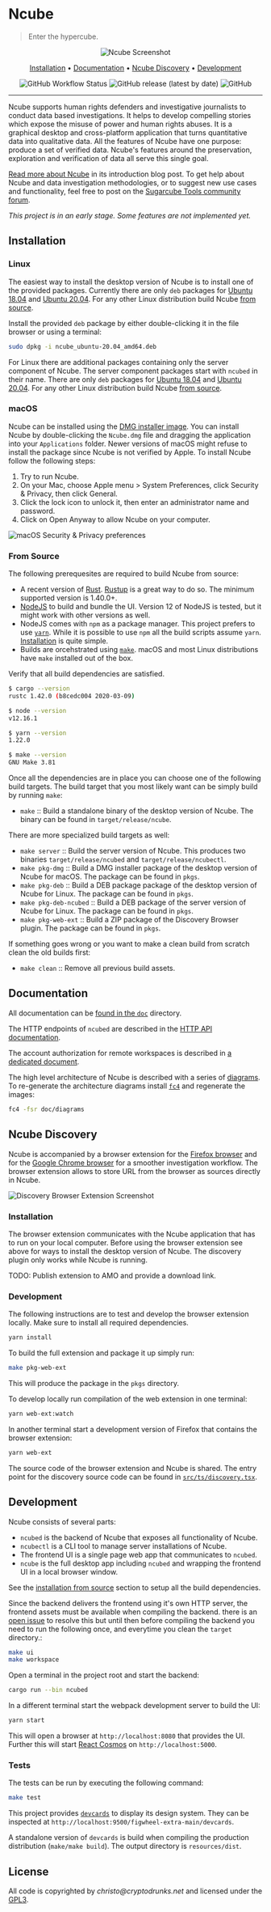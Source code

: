 # Ncube

> Enter the hypercube.

<div align="center">

![Ncube Screenshot](https://raw.githubusercontent.com/critocrito/ncube/master/resources/screenshots/ncube.png)

[Installation](#installation) • [Documentation](#documentation) • [Ncube Discovery](#ncube-discovery) • [Development](#development)

![GitHub Workflow Status](https://img.shields.io/github/workflow/status/critocrito/ncube/Build%20Status?style=flat-square)
![GitHub release (latest by date)](https://img.shields.io/github/v/release/critocrito/ncube?color=orange&style=flat-square)
![GitHub](https://img.shields.io/github/license/critocrito/ncube?color=blue&style=flat-square)

</div>

---

Ncube supports human rights defenders and investigative journalists to conduct data based investigations. It helps to develop compelling stories which expose the misuse of power and human rights abuses. It is a graphical desktop and cross-platform application that turns quantitative data into qualitative data. All the features of Ncube have one purpose: produce a set of verified data. Ncube's features around the preservation, exploration and verification of data all serve this single goal.

[Read more about Ncube](https://sugarcubetools.net/ncube) in its introduction blog post. To get help about Ncube and data investigation methodologies, or to suggest new use cases and functionality, feel free to post on the [Sugarcube Tools community forum](https://users.sugarcubetools.net).

_This project is in an early stage. Some features are not implemented yet._

## Installation

### Linux

The easiest way to install the desktop version of Ncube is to install one of the provided packages. Currently there are only `deb` packages for [Ubuntu 18.04](https://github.com/critocrito/ncube/releases/latest/download/ncube_ubuntu-18.04_amd64.deb) and [Ubuntu 20.04](https://github.com/critocrito/ncube/releases/latest/download/ncube_ubuntu-20.04_amd64.deb). For any other Linux distribution build Ncube [from source](#from-source).

Install the provided `deb` package by either double-clicking it in the file browser or using a terminal:

```sh
sudo dpkg -i ncube_ubuntu-20.04_amd64.deb
```

For Linux there are additional packages containing only the server component of Ncube. The server component packages start with `ncubed` in their name. There are only `deb` packages for [Ubuntu 18.04](https://github.com/critocrito/ncube/releases/latest/download/ncubed_ubuntu-18.04_amd64.deb) and [Ubuntu 20.04](https://github.com/critocrito/ncube/releases/latest/download/ncubed_ubuntu-20.04_amd64.deb). For any other Linux distribution build Ncube [from source](#from-source).

### macOS

Ncube can be installed using the [DMG installer image](https://github.com/critocrito/ncube/releases/latest/download/Ncube.dmg). You can install Ncube by double-clicking the `Ncube.dmg` file and dragging the application into your `Applications` folder. Newer versions of macOS might refuse to install the package since Ncube is not verified by Apple. To install Ncube follow the following steps:

1. Try to run Ncube.
2. On your Mac, choose Apple menu > System Preferences, click Security & Privacy, then click General.
3. Click the lock icon to unlock it, then enter an administrator name and password.
4. Click on Open Anyway to allow Ncube on your computer.

![macOS Security & Privacy preferences](https://raw.githubusercontent.com/critocrito/ncube/master/resources/screenshots/mac-preferences.png)

### From Source

The following prerequesites are required to build Ncube from source:

- A recent version of [Rust](https://www.rust-lang.org/).
  [Rustup](https://rustup.rs/) is a great way to do so. The minimum supported
  version is 1.40.0+.
- [NodeJS](https://nodejs.org/en/) to build and bundle the UI. Version 12 of
  NodeJS is tested, but it might work with other versions as well.
- NodeJS comes with `npm` as a package manager. This project prefers to use
  [`yarn`](https://classic.yarnpkg.com/en/). While it is possible to use `npm`
  all the build scripts assume `yarn`.
  [Installation](https://classic.yarnpkg.com/en/docs/install#mac-stable) is
  quite simple.
- Builds are orcehstrated using [`make`](https://www.gnu.org/software/make/).
  macOS and most Linux distributions have `make` installed out of the box.

Verify that all build dependencies are satisfied.

```sh
$ cargo --version
rustc 1.42.0 (b8cedc004 2020-03-09)

$ node --version
v12.16.1

$ yarn --version
1.22.0

$ make --version
GNU Make 3.81
```

Once all the dependencies are in place you can choose one of the following build targets. The build target that you most likely want can be simply build by running `make`:

- `make` :: Build a standalone binary of the desktop version of Ncube. The binary can be found in `target/release/ncube`.

There are more specialized build targets as well:

- `make server` :: Build the server version of Ncube. This produces two binaries `target/release/ncubed` and `target/release/ncubectl`.
- `make pkg-dmg` :: Build a DMG installer package of the desktop version of Ncube for macOS. The package can be found in `pkgs`.
- `make pkg-deb` :: Build a DEB package package of the desktop version of Ncube for Linux. The package can be found in `pkgs`.
- `make pkg-deb-ncubed` :: Build a DEB package of the server version of Ncube for Linux. The package can be found in `pkgs`.
- `make pkg-web-ext` :: Build a ZIP package of the Discovery Browser plugin. The package can be found in `pkgs`.

If something goes wrong or you want to make a clean build from scratch clean the old builds first:

- `make clean` :: Remove all previous build assets.

## Documentation

All documentation can be [found in the `doc`](doc) directory.

The HTTP endpoints of `ncubed` are described in the [HTTP API
documentation](doc/http-api.md).

The account authorization for remote workspaces is described in [a dedicated
document](doc/auth-workflow.pdf).

The high level architecture of Ncube is described with a series of [diagrams](doc/diagrams/ncube). To
re-generate the architecture diagrams install
[`fc4`](https://fundingcircle.github.io/fc4-framework/docs/get-started) and
regenerate the images:

```sh
fc4 -fsr doc/diagrams
```

## Ncube Discovery

Ncube is accompanied by a browser extension for the [Firefox browser](https://www.mozilla.org/en-US/firefox/new) and for the [Google Chrome browser](https://www.google.com/chrome/) for a smoother investigation workflow. The browser extension allows to store URL from the browser as sources directly in Ncube.

![Discovery Browser Extension Screenshot](https://raw.githubusercontent.com/critocrito/ncube/master/resources/screenshots/discovery.png)

### Installation

The browser extension communicates with the Ncube application that has to run on your local computer. Before using the browser extension see above for ways to install the desktop version of Ncube. The discovery plugin only works while Ncube is running.

TODO: Publish extension to AMO and provide a download link.

### Development

The following instructions are to test and develop the browser extension locally. Make sure to install all required dependencies.

```sh
yarn install
```

To build the full extension and package it up simply run:

```sh
make pkg-web-ext
```

This will produce the package in the `pkgs` directory.

To develop locally run compilation of the web extension in one terminal:

```sh
yarn web-ext:watch
```

In another terminal start a development version of Firefox that contains the browser extension:

```sh
yarn web-ext
```

The source code of the browser extension and Ncube is shared. The entry point for the discovery source code can be found in [`src/ts/discovery.tsx`](src/ts/discovery.tsx).

## Development

Ncube consists of several parts:

- `ncubed` is the backend of Ncube that exposes all functionality of Ncube.
- `ncubectl` is a CLI tool to manage server installations of Ncube.
- The frontend UI is a single page web app that communicates to `ncubed`.
- `ncube` is the full desktop app including `ncubed` and wrapping the frontend UI in a local browser window.

See the [installation from source](#from-source) section to setup all the build
dependencies.

Since the backend delivers the frontend using it's own HTTP server, the frontend
assets must be available when compiling the backend. there is an [open
issue](https://github.com/critocrito/ncube/issues/39) to resolve this but until
then before compiling the backend you need to run the following once, and
everytime you clean the `target` directory.:

```sh
make ui
make workspace
```

Open a terminal in the project root and start the backend:

```sh
cargo run --bin ncubed
```

In a different terminal start the webpack development server to build the UI:

```sh
yarn start
```

This will open a browser at `http://localhost:8080` that provides the UI.
Further this will start [React
Cosmos](https://github.com/react-cosmos/react-cosmos) on
`http://localhost:5000`.

### Tests

The tests can be run by executing the following command:

```sh
make test
```

This project provides [`devcards`](https://github.com/bhauman/devcards/) to
display its design system. They can be inspected at
`http://localhost:9500/figwheel-extra-main/devcards`.

A standalone version of `devcards` is build when compiling the production
distribution (`make/make build`). The output directory is `resources/dist`.

## License

All code is copyrighted by _christo@cryptodrunks.net_ and licensed under the [GPL3](https://www.gnu.org/licenses/gpl-3.0.html).
